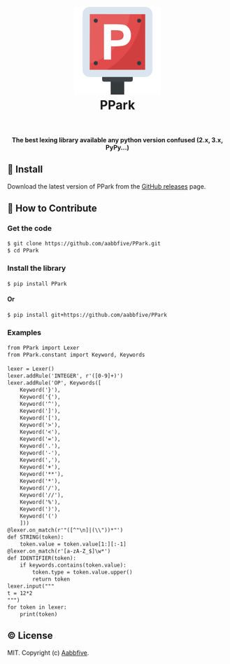 <h1 align="center">
  <br>
  <a href="https://github.com/aabbfive/PPark">
    <img src="PPark.svg" alt="PPark" width="200">
  </a>
  <br>
  PPark
  <br>
  <br>
</h1>

<h4 align="center">The best lexing library available any python version confused (2.x, 3.x, PyPy...)</h4>

## 💾 Install

Download the latest version of PPark from
the [GitHub releases](https://github.com/aabbfive/PPark/releases) page.


## 💬 How to Contribute

### Get the code

```
$ git clone https://github.com/aabbfive/PPark.git
$ cd PPark
```

### Install the library

```
$ pip install PPark
```

#### Or

```
$ pip install git+https://github.com/aabbfive/PPark
```

### Examples

```
from PPark import Lexer
from PPark.constant import Keyword, Keywords

lexer = Lexer()
lexer.addRule('INTEGER', r'([0-9]+)')
lexer.addRule('OP', Keywords([
	Keyword('}'), 
	Keyword('{'),
	Keyword('^'),
	Keyword(']'),
	Keyword('['),
	Keyword('>'),
	Keyword('<'),
	Keyword('='),
	Keyword('.'),
	Keyword('-'),
	Keyword(','),
	Keyword('+'),
	Keyword('**'),
	Keyword('*'),
	Keyword('/'),
	Keyword('//'),
	Keyword('%'),
	Keyword(')'),
	Keyword('(')
	]))
@lexer.on_match(r'"([^"\n]|(\\"))*"')
def STRING(token):
	token.value = token.value[1:][:-1]
@lexer.on_match(r'[a-zA-Z_$]\w*')
def IDENTIFIER(token):
	if keywords.contains(token.value):
		token.type = token.value.upper()
		return token
lexer.input("""
t = 12*2
""")
for token in lexer:
	print(token)
```

## &#x00A9;&#xFE0F; License

MIT. Copyright (c) [Aabbfive](https://github.com/aabbfive).
